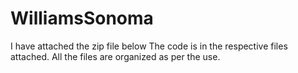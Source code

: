 # WilliamsSonoma
I have attached the zip file below
The code is in the respective files attached.
All the files are organized as per the use.


